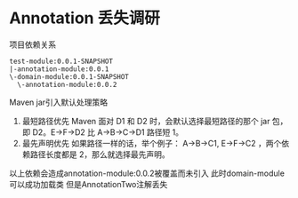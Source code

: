 # Annotation 丢失调研

项目依赖关系

```
test-module:0.0.1-SNAPSHOT
|-annotation-module:0.0.1
\-domain-module:0.0.1-SNAPSHOT
  \-annotation-module:0.0.2
```

Maven jar引入默认处理策略
1. 最短路径优先
	Maven 面对 D1 和 D2 时，会默认选择最短路径的那个 jar 包，即 D2。E->F->D2 比 A->B->C->D1 路径短 1。
2. 最先声明优先
	如果路径一样的话，举个例子： A->B->C1, E->F->C2 ，两个依赖路径长度都是 2，那么就选择最先声明。

以上依赖会造成annotation-module:0.0.2被覆盖而未引入
此时domain-module可以成功加载类 但是AnnotationTwo注解丢失
